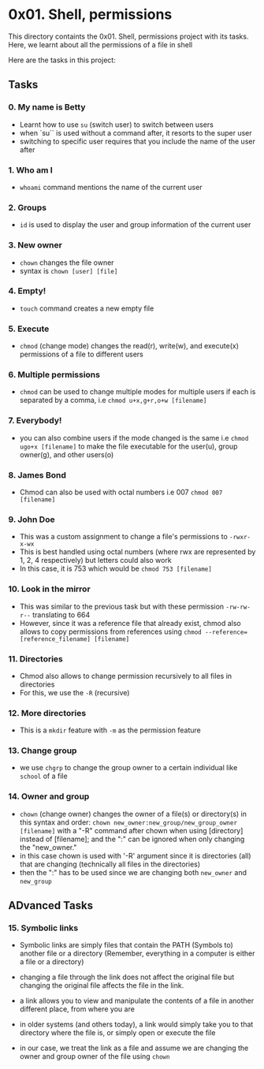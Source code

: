 # 0x01. Shell, permissions
This directory containts the 0x01. Shell, permissions project with its tasks. <br>
Here, we learnt about all the permissions of a file in shell <br>

Here are the tasks in this project:<br>
## Tasks
### 0. My name is Betty
- Learnt how to use ``su`` (switch user) to switch between users
- when `su`` is used without a command after, it resorts to the super user
- switching to specific user requires that you include the name of the user after

### 1. Who am I
- ``whoami`` command mentions the name of the current user

### 2. Groups
- ``id`` is used to display the user and group information of the current user

### 3. New owner
- ``chown`` changes the file owner
- syntax is ``chown [user] [file]``

### 4. Empty!
- ``touch`` command creates a new empty file

### 5. Execute
- ``chmod`` (change mode) changes the read(r), write(w), and execute(x) permissions of a file to different users

### 6. Multiple permissions
- ``chmod`` can be used to change multiple modes for multiple users if each is separated by a comma, i.e ``chmod u+x,g+r,o+w [filename]``

### 7. Everybody!
- you can also combine users if the mode changed is the same i.e ``chmod ugo+x [filename]`` to make the file executable for the user(u), group owner(g), and other users(o)

### 8. James Bond
- Chmod can also be used with octal numbers i.e 007 ``chmod 007 [filename]``

### 9. John Doe
- This was a custom assignment to change a file's permissions to ``-rwxr-x-wx``
- This is best handled using octal numbers (where rwx are represented by 1, 2, 4 respectively) but letters could also work
- In this case, it is 753 which would be ``chmod 753 [filename]``

### 10. Look in the mirror
- This was similar to the previous task but with these permission ``-rw-rw-r--`` translating to 664
- However, since it was a reference file that already exist, chmod also allows to copy permissions from  references using ``chmod --reference=[reference_filename] [filename]``

### 11. Directories
- Chmod also allows to change permission recursively to all files in directories
- For this, we use the ``-R`` (recursive)

### 12. More directories
- This is a ``mkdir`` feature with ``-m`` as the permission feature

### 13. Change group
- we use ``chgrp`` to change the group owner to a certain individual like ``school`` of a file

### 14. Owner and group
- ``chown`` (change owner) changes the owner of a file(s) or directory(s) in this syntax and order: ``chown new_owner:new_group/new_group_owner [filename]`` with a "-R" command after chown when using [directory] instead of [filename]; and the ":" can be ignored when only changing the "new_owner."
- in this case chown is used with '-R' argument since it is directories (all) that are changing (technically all files in the directories)
- then the ":" has to be used since we are changing both ``new_owner`` and ``new_group``


## ADvanced Tasks
### 15. Symbolic links
- Symbolic links are simply files that contain the PATH (Symbols to) another file or a directory (Remember, everything in a computer is either a file or a directory)
- changing a file through the link does not affect the original file but changing the original file affects the file in the link.
- a link allows you to view and manipulate the contents of a file in another different place, from where you are
- in older systems (and others today), a link would simply take you to that directory where the file is, or simply open or execute the file

- in our case, we treat the link as a file and assume we are changing the owner and group owner of the file using ``chown``

### 
